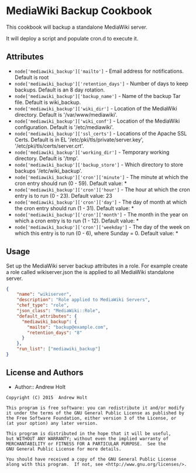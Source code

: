 MediaWiki Backup Cookbook
===========================
This cookbook will backup a standalone MediaWiki server.

It will deploy a script and populate cron.d to execute it.

Attributes
----------

* `node['mediawiki_backup']['mailto']`          - Email address for notifications. Default is root
* `node['mediawiki_backup']['retention_days']`  - Number of days to keep backups. Default is an 8 day rotation.
* `node['mediawiki_backup']['backup_name']`     - Name of the backup Tar file. Default is wiki_backup.
* `node['mediawiki_backup']['wiki_dir']`        - Location of the MediaWiki directory. Default is '/var/www/mediawiki'.
* `node['mediawiki_backup']['wiki_conf']`       - Location of the MediaWiki configuration. Default is '/etc/mediawiki'.
* `node['mediawiki_backup']['ssl_certs']`       - Locations of the Apache SSL Certs. Default is in EL '/etc/pki/tls/private/server.key', '/etc/pki/tls/certs/server.crt'.
* `node['mediawiki_backup']['working_dir']`     - Temporary working directory. Default is '/tmp'.
* `node['mediawiki_backup']['backup_store']`    - Which directory to store backups '/etc/wiki_backup'.
* `node['mediawiki_backup']['cron']['minute']`  - The minute at which the cron entry should run (0 - 59). Default value: *
* `node['mediawiki_backup']['cron']['hour']`    - The hour at which the cron entry is to run (0 - 23). Default value: 23
* `node['mediawiki_backup']['cron']['day']`     - The day of month at which the cron entry should run (1 - 31). Default value: *
* `node['mediawiki_backup']['cron']['month']`   - The month in the year on which a cron entry is to run (1 - 12). Default value: *
* `node['mediawiki_backup']['cron']['weekday']` - The day of the week on which this entry is to run (0 - 6), where Sunday = 0. Default value: *


Usage
-----
Set up the MediaWiki server backup attributes in a role. For example create a role called
wikiserver.json the is applied to all MediaWiki standalone server.

```json
{
    "name": "wikiserver",
    "description": "Role applied to MediaWiki Servers",
    "chef_type": "role",
    "json_class": "MediaWiki::Role",
    "default_attributes": {
      "mediawiki_backup": {
        "mailto": "backup@example.com",
        "retention_days": "8"
      }
    },
    "run_list": ["mediawiki_backup"]
}
```


License and Authors
-------------------
- Author:: Andrew Holt

```text
Copyright (C) 2015  Andrew Holt

This program is free software: you can redistribute it and/or modify
it under the terms of the GNU General Public License as published by
the Free Software Foundation, either version 3 of the License, or
(at your option) any later version.

This program is distributed in the hope that it will be useful,
but WITHOUT ANY WARRANTY; without even the implied warranty of
MERCHANTABILITY or FITNESS FOR A PARTICULAR PURPOSE.  See the
GNU General Public License for more details.

You should have received a copy of the GNU General Public License
along with this program.  If not, see <http://www.gnu.org/licenses/>.
```
